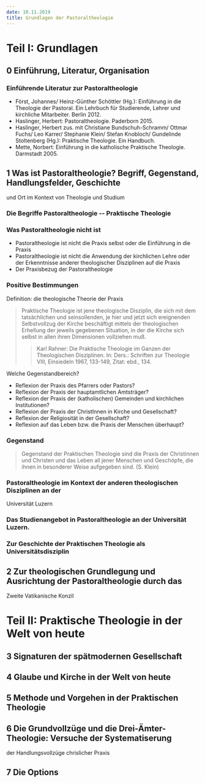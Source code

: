 ```yaml
---
date: 10.11.2019
title: Grundlagen der Pastoraltheologie
---
```



# Teil I: Grundlagen

## 0 Einführung, Literatur, Organisation

### Einführende Literatur zur Pastoraltheologie

- Först, Johannes/ Heinz-Günther Schöttler (Hg.): Einführung in die Theologie der Pastoral. Ein Lehrbuch für Studierende, Lehrer und kirchliche Mitarbeiter. Berlin 2012.
- Haslinger, Herbert: Pastoraltheologie. Paderborn 2015.
- Haslinger, Herbert zus. mit Christiane Bundschuh-Schramm/ Ottmar Fuchs/ Leo Karrer/ Stephanie Klein/ Stefan Knobloch/ Gundelinde Stoltenberg (Hg.): Praktische Theologie. Ein Handbuch.
- Mette, Norbert: Einführung in die katholische Praktische Theologie. Darmstadt 2005.

## 1 Was ist Pastoraltheologie? Begriff, Gegenstand, Handlungsfelder, Geschichte
und Ort im Kontext von Theologie und Studium

### Die Begriffe Pastoraltheologie -- Praktische Theologie

### Was Pastoraltheologie nicht ist

-   Pastoraltheologie ist nicht die Praxis selbst oder die Einführung in die Praxis
-   Pastoraltheologie ist nicht die Anwendung der kirchlichen Lehre oder der Erkenntnisse anderer theologischer Disziplinen auf die Praxis
-   Der Praxisbezug der Pastoraltheologie

### Positive Bestimmungen

Definition: die theologische Theorie der Praxis

> Praktische Theologie ist jene theologische Disziplin, die sich mit dem
> tatsächlichen und seinsollenden, je hier und jetzt sich ereignenden
> Selbstvollzug der Kirche beschäftigt mittels der theologischen Erhellung der
> jeweils gegebenen Situation, in der die Kirche sich selbst in allen ihren
> Dimensionen vollziehen muß.
> > Karl Rahner: Die Praktische Theologie im Ganzen der Theologischen
> > Disziplinen. In: Ders.: Schriften zur Theologie VIII, Einsiedeln 1967,
> > 133-149, Zitat: ebd., 134.

Welche Gegenstandbereich?

- Reflexion der Praxis des Pfarrers oder Pastors?
- Reflexion der Praxis der hauptamtlichen Amtsträger?
- Reflexion der Praxis der (katholischen) Gemeinden und kirchlichen Institutionen?
- Reflexion der Praxis der ChristInnen in Kirche und Gesellschaft?
- Reflexion der Religiosität in der Gesellschaft? 
- Reflexion auf das Leben bzw. die Praxis der Menschen überhaupt?

### Gegenstand

> Gegenstand der Praktischen Theologie sind die Praxis der Christinnen und
> Christen und das Leben all jener Menschen und Geschöpfe, die ihnen in
> besonderer Weise aufgegeben sind. (S. Klein)

### Pastoraltheologie im Kontext der anderen theologischen Disziplinen an der
Universität Luzern

### Das Studienangebot in Pastoraltheologie an der Universität Luzern.

### Zur Geschichte der Praktischen Theologie als Universitätsdisziplin

## 2 Zur theologischen Grundlegung und Ausrichtung der Pastoraltheologie durch das
Zweite Vatikanische Konzil


# Teil II: Praktische Theologie in der Welt von heute

## 3 Signaturen der spätmodernen Gesellschaft

## 4 Glaube und Kirche in der Welt von heute

## 5 Methode und Vorgehen in der Praktischen Theologie

## 6 Die Grundvollzüge und die Drei-Ämter-Theologie: Versuche der Systematiserung
der Handlungsvollzüge chrislicher Praxis

## 7 Die Options


